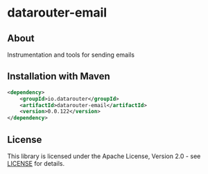 # datarouter-email
## About
Instrumentation and tools for sending emails

## Installation with Maven

```xml
<dependency>
	<groupId>io.datarouter</groupId>
	<artifactId>datarouter-email</artifactId>
	<version>0.0.122</version>
</dependency>
```

## License

This library is licensed under the Apache License, Version 2.0 - see [LICENSE](../LICENSE) for details.
